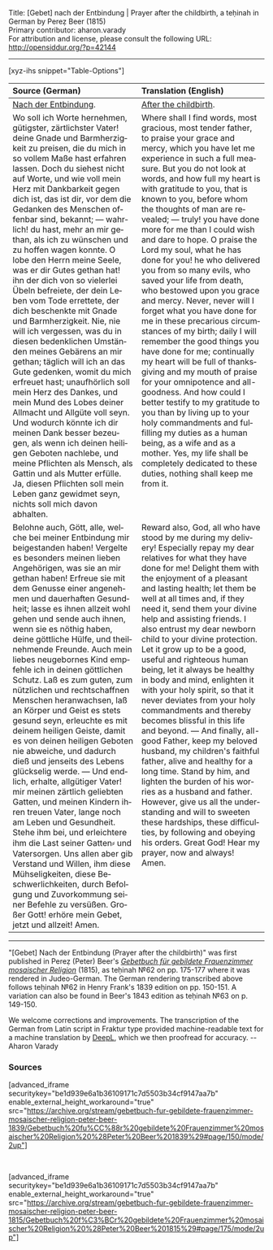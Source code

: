 <html>
<head></head>
<body>
Title: [Gebet] nach der Entbindung | Prayer after the childbirth, a teḥinah in German by Pereẓ Beer (1815)<br />
Primary contributor: aharon.varady<br />
For attribution and license, please consult the following URL: <a href="http://opensiddur.org/?p=42144">http://opensiddur.org/?p=42144</a>
<p />
<hr />

[xyz-ihs snippet="Table-Options"]<table style="margin-left: auto; margin-right: auto;" class="draggable">
<thead><tr><th id="x" style="text-align: left;">Source (German)</th><th style="text-align: left;">Translation (English)</th></tr></thead>
<tbody>
<tr><td style="vertical-align:top;">
<div class="german" lang="de">
<u>Nach der Entbindung</u>.
</div></td>

<td style="vertical-align:top;">
<div class="english" lang="en">
<u>After the childbirth</u>.
</div></td></tr>


<tr><td style="vertical-align:top;">
<div class="german" lang="de">
Wo soll ich Worte hernehmen, gütigster, zärtlichster Vater! deine Gnade und Barmherzigkeit zu preisen, die du mich in so vollem Maße hast erfahren lassen. Doch du siehest nicht auf Worte, und wie voll mein Herz mit Dankbarkeit gegen dich ist, das ist dir, vor dem die Gedanken des Menschen offenbar sind, bekannt; — wahrlich! du hast, mehr an mir gethan, als ich zu wünschen und zu hoffen wagen konnte. O lobe den Herrn meine Seele, was er dir Gutes gethan hat! ihn der dich von so vielerlei Übeln befreiete, der dein Leben vom Tode errettete, der dich beschenkte mit Gnade und Barmherzigkeit. Nie, nie will ich vergessen, was du in diesen bedenklichen Umständen meines Gebärens an mir gethan; täglich will ich an das Gute gedenken, womit du mich erfreuet hast; unaufhörlich soll mein Herz des Dankes, und mein Mund des Lobes deiner Allmacht und Allgüte voll seyn. Und wodurch könnte ich dir meinen Dank besser bezeugen, als wenn ich deinen heiligen Geboten nachlebe, und meine Pflichten als Mensch, als Gattin und als Mutter erfülle. Ja, diesen Pflichten soll mein Leben ganz gewidmet seyn, nichts soll mich davon abhalten.
</div></td>

<td style="vertical-align:top;">
<div class="english" lang="en">
Where shall I find words, most gracious, most tender father, to praise your grace and mercy, which you have let me experience in such a full measure. But you do not look at words, and how full my heart is with gratitude to you, that is known to you, before whom the thoughts of man are revealed; — truly! you have done more for me than I could wish and dare to hope. O praise the Lord my soul, what he has done for you! he who delivered you from so many evils, who saved your life from death, who bestowed upon you grace and mercy. Never, never will I forget what you have done for me in these precarious circumstances of my birth; daily I will remember the good things you have done for me; continually my heart will be full of thanksgiving and my mouth of praise for your omnipotence and all-goodness. And how could I better testify to my gratitude to you than by living up to your holy commandments and fulfilling my duties as a human being, as a wife and as a mother. Yes, my life shall be completely dedicated to these duties, nothing shall keep me from it.
</div></td></tr>


<tr><td style="vertical-align:top;">
<div class="german" lang="de">
Belohne auch, Gött, alle, welche bei meiner Entbindung mir beigestanden haben! Vergelte es besonders meinen lieben Angehörigen, was sie an mir gethan haben! Erfreue sie mit dem Genusse einer angenehmen und dauerhaften Gesundheit; lasse es ihnen allzeit wohl gehen und sende auch ihnen, wenn sie es nöthig haben, deine göttliche Hülfe, und theilnehmende Freunde. Auch mein liebes neugebornes Kind empfehle ich in deinen göttlichen Schutz. Laß es zum guten, zum nützlichen und rechtschaffnen Menschen heranwachsen, laß an Körper und Geist es stets gesund seyn, erleuchte es mit deinem heiligen Geiste, damit es von deinen heiligen Geboten nie abweiche, und dadurch dieß und jenseits des Lebens glückselig werde. — Und endlich, erhalte, allgütiger Vater! mir meinen zärtlich geliebten Gatten, und meinen Kindern ihren treuen Vater, lange noch am Leben und Gesundheit. Stehe ihm bei, und erleichtere ihm die Last seiner Gatten⸗ und Vatersorgen. Uns allen aber gib Verstand und Willen, ihm diese Mühseligkeiten, diese Beschwerlichkeiten, durch Befolgung und Zuvorkommung seiner Befehle zu versüßen. Großer Gott! erhöre mein Gebet, jetzt und allzeit! Amen.
</div></td>

<td style="vertical-align:top;">
<div class="english" lang="en">
Reward also, God, all who have stood by me during my delivery! Especially repay my dear relatives for what they have done for me! Delight them with the enjoyment of a pleasant and lasting health; let them be well at all times and, if they need it, send them your divine help and assisting friends. I also entrust my dear newborn child to your divine protection. Let it grow up to be a good, useful and righteous human being, let it always be healthy in body and mind, enlighten it with your holy spirit, so that it never deviates from your holy commandments and thereby becomes blissful in this life and beyond. — And finally, all-good Father, keep my beloved husband, my children's faithful father, alive and healthy for a long time. Stand by him, and lighten the burden of his worries as a husband and father. However, give us all the understanding and will to sweeten these hardships, these difficulties, by following and obeying his orders. Great God! Hear my prayer, now and always! Amen.
</div></td></tr>
</tbody></table>

<hr />

"[Gebet] Nach der Entbindung (Prayer after the childbirth)" was first published in Pereẓ (Peter) Beer's <em><a href="/?p=41918">Gebetbuch für gebildete Frauenzimmer mosaischer Religion</a></em> (1815), as teḥinah №62 on pp. 175-177 where it was rendered in Judeo-German. The German rendering transcribed above follows teḥinah №62 in Henry Frank's 1839 edition on pp. 150-151. A variation can also be found in Beer's 1843 edition as teḥinah №63 on p. 149-150.

We welcome corrections and improvements. The transcription of the German from Latin script in Fraktur type provided machine-readable text for a machine translation by <a href="https://www.deepl.com/en/translator">DeepL</a>, which we then proofread for accuracy. --Aharon Varady

<h3>Sources</h3>

[advanced_iframe securitykey="be1d939e6a1b36109171c7d5503b34cf9147aa7b" enable_external_height_workaround="true" src="https://archive.org/stream/gebetbuch-fur-gebildete-frauenzimmer-mosaischer-religion-peter-beer-1839/Gebetbuch%20fu%CC%88r%20gebildete%20Frauenzimmer%20mosaischer%20Religion%20%28Peter%20Beer%201839%29#page/150/mode/2up"]

&nbsp;

[advanced_iframe securitykey="be1d939e6a1b36109171c7d5503b34cf9147aa7b" enable_external_height_workaround="true" src="https://archive.org/stream/gebetbuch-fur-gebildete-frauenzimmer-mosaischer-religion-peter-beer-1815/Gebetbuch%20f%C3%BCr%20gebildete%20Frauenzimmer%20mosaischer%20Religion%20%28Peter%20Beer%201815%29#page/175/mode/2up"]

&nbsp;

</body>
</html>